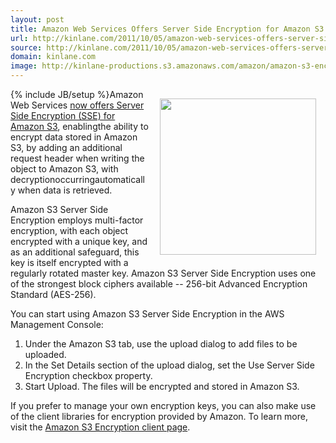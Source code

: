 ```yaml
---
layout: post
title: Amazon Web Services Offers Server Side Encryption for Amazon S3
url: http://kinlane.com/2011/10/05/amazon-web-services-offers-server-side-encryption-for-amazon-s3/
source: http://kinlane.com/2011/10/05/amazon-web-services-offers-server-side-encryption-for-amazon-s3/
domain: kinlane.com
image: http://kinlane-productions.s3.amazonaws.com/amazon/amazon-s3-encryption.png
---
```

{% include JB/setup %}<img style="padding: 15px;" src="http://kinlane-productions.s3.amazonaws.com/amazon/amazon-s3-encryption.png" alt="" width="250" align="right" />Amazon Web Services <a title="now offers Server Side Encryption" href="http://aws.typepad.com/aws/2011/10/new-amazon-s3-server-side-encryption.html" target="_blank">now offers Server Side Encryption (SSE) for Amazon S3</a>, enablingthe ability to encrypt data stored in Amazon S3, by adding an additional request header when writing the object to Amazon S3, with decryptionoccurringautomatically when data is retrieved.<p></p>
Amazon S3 Server Side Encryption employs multi-factor encryption, with each object encrypted with a unique key, and as an additional safeguard, this key is itself encrypted with a regularly rotated master key. Amazon S3 Server Side Encryption uses one of the strongest block ciphers available -- 256-bit Advanced Encryption Standard (AES-256).<p></p>
You can start using Amazon S3 Server Side Encryption in the AWS Management Console:
<ol class="mainlist">
	<li>Under the Amazon S3 tab, use the upload dialog to add files to be uploaded.</li>
	<li>In the Set Details section of the upload dialog, set the Use Server Side Encryption checkbox property.</li>
	<li>Start Upload. The files will be encrypted and stored in Amazon S3.</li>
</ol>
If you prefer to manage your own encryption keys, you can also make use of the client libraries for encryption provided by Amazon. To learn more, visit the <a title="Amazon S3 Encryption Client Page" href="http://www.amazon.com/gp/r.html?R=2SXVU4T3VRUWB&amp;C=1AJGXG7AWCE0N&amp;H=B9OTOYJPABEMCLJGAHXFZEK3ATEA&amp;T=C&amp;U=http%3A%2F%2Fdocs.amazonwebservices.com%2FAWSJavaSDK%2Flatest%2Fjavadoc%2Fcom%2Famazonaws%2Fservices%2Fs3%2FAmazonS3EncryptionClient.html" target="_blank">Amazon S3 Encryption client page</a>.